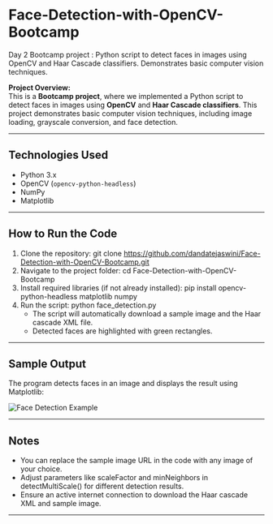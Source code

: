 # Face-Detection-with-OpenCV-Bootcamp
Day 2  Bootcamp project : Python script to detect faces in images using OpenCV and Haar Cascade classifiers. Demonstrates basic computer vision techniques.

**Project Overview:**  
This is a **Bootcamp project**, where we implemented a Python script to detect faces in images using **OpenCV** and **Haar Cascade classifiers**. This project demonstrates basic computer vision techniques, including image loading, grayscale conversion, and face detection.

---

## Technologies Used
- Python 3.x
- OpenCV (`opencv-python-headless`)
- NumPy
- Matplotlib

---

## How to Run the Code
1. Clone the repository:
   git clone https://github.com/dandatejaswini/Face-Detection-with-OpenCV-Bootcamp.git
2. Navigate to the project folder:
   cd Face-Detection-with-OpenCV-Bootcamp
3. Install required libraries (if not already installed):
   pip install opencv-python-headless matplotlib numpy
4. Run the script:
   python face_detection.py
   - The script will automatically download a sample image and the Haar cascade XML file.
   - Detected faces are highlighted with green rectangles.

---

## Sample Output
The program detects faces in an image and displays the result using Matplotlib:

![Face Detection Example](https://raw.githubusercontent.com/opencv/opencv/master/samples/data/lena.jpg)

---

## Notes
- You can replace the sample image URL in the code with any image of your choice.
- Adjust parameters like scaleFactor and minNeighbors in detectMultiScale() for different detection results.
- Ensure an active internet connection to download the Haar cascade XML and sample image.

---
